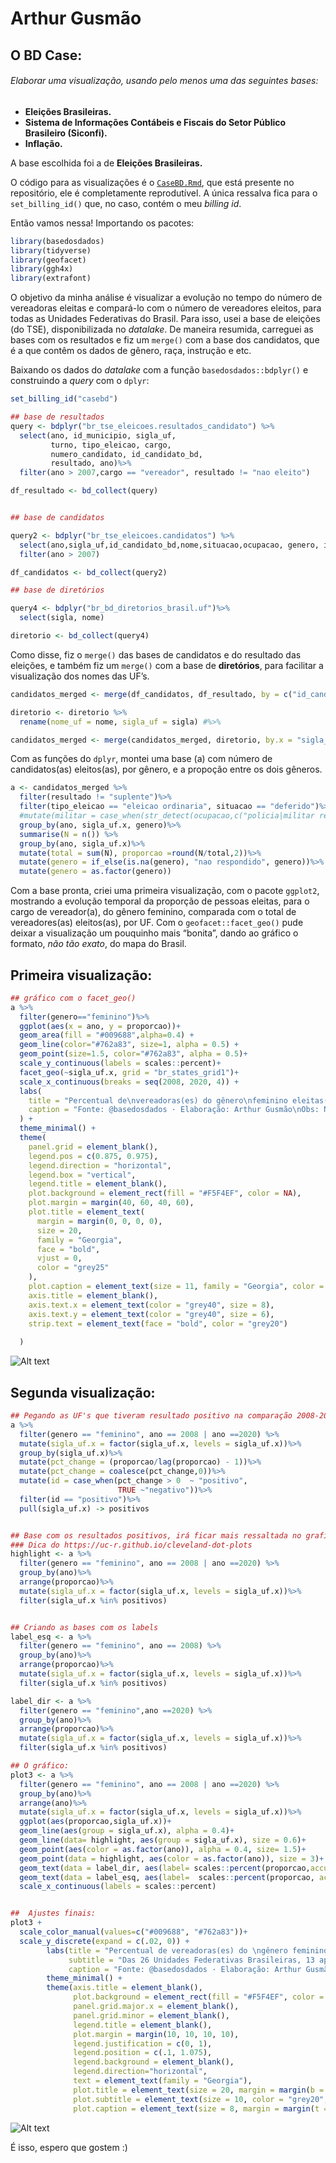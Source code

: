 
<!-- README.md is generated from README.Rmd. Please edit that file -->

# Arthur Gusmão

## O BD Case:

###### Elaborar uma visualização, usando pelo menos uma das seguintes bases:

  - **Eleições Brasileiras.**
  - **Sistema de Informações Contábeis e Fiscais do Setor Público
    Brasileiro (Siconfi).**
  - **Inflação.**

A base escolhida foi a de **Eleições Brasileiras.**

<!-- badges: start -->

<!-- badges: end -->

O código para as visualizações é o
[`CaseBD.Rmd`](https://github.com/arthurfg/bd_case/blob/main/CaseBD.Rmd),
que está presente no repositório, ele é completamente reprodutível. A
única ressalva fica para o `set_billing_id()` que, no caso, contém o
meu *billing id*.

Então vamos nessa\! Importando os pacotes:

``` r
library(basedosdados)
library(tidyverse)
library(geofacet)
library(ggh4x)
library(extrafont)
```

O objetivo da minha análise é visualizar a evolução no tempo do número
de vereadoras eleitas e compará-lo com o número de vereadores eleitos,
para todas as Unidades Federativas do Brasil. Para isso, usei a base de
eleições (do TSE), disponibilizada no *datalake*. De maneira resumida,
carreguei as bases com os resultados e fiz um `merge()` com a base dos
candidatos, que é a que contêm os dados de gênero, raça, instrução e
etc.

Baixando os dados do *datalake* com a função `basedosdados::bdplyr()` e
construindo a *query* com o `dplyr`:

``` r
set_billing_id("casebd")

## base de resultados
query <- bdplyr("br_tse_eleicoes.resultados_candidato") %>%
  select(ano, id_municipio, sigla_uf,
         turno, tipo_eleicao, cargo,
         numero_candidato, id_candidato_bd,
         resultado, ano)%>%
  filter(ano > 2007,cargo == "vereador", resultado != "nao eleito")

df_resultado <- bd_collect(query)


## base de candidatos

query2 <- bdplyr("br_tse_eleicoes.candidatos") %>%
  select(ano,sigla_uf,id_candidato_bd,nome,situacao,ocupacao, genero, idade,instrucao,raca)%>%
  filter(ano > 2007)

df_candidatos <- bd_collect(query2)

## base de diretórios

query4 <- bdplyr("br_bd_diretorios_brasil.uf")%>%
  select(sigla, nome)

diretorio <- bd_collect(query4)
```

Como disse, fiz o `merge()` das bases de candidatos e do resultado das
eleições, e também fiz um `merge()` com a base de **diretórios**, para
facilitar a visualização dos nomes das UF’s.

``` r
candidatos_merged <- merge(df_candidatos, df_resultado, by = c("id_candidato_bd","ano"))

diretorio <- diretorio %>%
  rename(nome_uf = nome, sigla_uf = sigla) #%>%

candidatos_merged <- merge(candidatos_merged, diretorio, by.x = "sigla_uf.x", by.y = "sigla_uf")
```

Com as funções do `dplyr`, montei uma base (a) com número de
candidatos(as) eleitos(as), por gênero, e a propoção entre os dois
gêneros.

``` r
a <- candidatos_merged %>%
  filter(resultado != "suplente")%>%
  filter(tipo_eleicao == "eleicao ordinaria", situacao == "deferido")%>%
  #mutate(militar = case_when(str_detect(ocupacao,c("policia|militar reformado"))~ "Policial ou Militar",TRUE ~ "Outras ocupações"))%>% ##tinha pensado em fazer algo relacionado à policia, mas desisti...
  group_by(ano, sigla_uf.x, genero)%>%
  summarise(N = n()) %>%
  group_by(ano, sigla_uf.x)%>%
  mutate(total = sum(N), proporcao =round(N/total,2))%>%
  mutate(genero = if_else(is.na(genero), "nao respondido", genero))%>%
  mutate(genero = as.factor(genero)) 
```

Com a base pronta, criei uma primeira visualização, com o pacote
`ggplot2`, mostrando a evolução temporal da proporção de pessoas
eleitas, para o cargo de vereador(a), do gênero feminino, comparada com
o total de vereadores(as) eleitos(as), por UF. Com o
`geofacet::facet_geo()` pude deixar a visualização um pouquinho mais
“bonita”, dando ao gráfico o formato, *não tão exato*, do mapa do
Brasil.

## Primeira visualização:

``` r
## gráfico com o facet_geo()
a %>%
  filter(genero=="feminino")%>%
  ggplot(aes(x = ano, y = proporcao))+
  geom_area(fill = "#009688",alpha=0.4) +
  geom_line(color="#762a83", size=1, alpha = 0.5) +
  geom_point(size=1.5, color="#762a83", alpha = 0.5)+
  scale_y_continuous(labels = scales::percent)+
  facet_geo(~sigla_uf.x, grid = "br_states_grid1")+
  scale_x_continuous(breaks = seq(2008, 2020, 4)) +
  labs(
    title = "Percentual de\nvereadoras(es) do gênero\nfeminino eleitas(os),\n2008-2020:",
    caption = "Fonte: @basedosdados · Elaboração: Arthur Gusmão\nObs: Não há eleições municipais no Distrito Federal"
  ) +
  theme_minimal() +
  theme(
    panel.grid = element_blank(),
    legend.pos = c(0.875, 0.975),
    legend.direction = "horizontal",
    legend.box = "vertical",
    legend.title = element_blank(),
    plot.background = element_rect(fill = "#F5F4EF", color = NA),
    plot.margin = margin(40, 60, 40, 60),
    plot.title = element_text(
      margin = margin(0, 0, 0, 0), 
      size = 20,
      family = "Georgia",
      face = "bold",
      vjust = 0, 
      color = "grey25"
    ),
    plot.caption = element_text(size = 11, family = "Georgia", color = "grey25"),
    axis.title = element_blank(),
    axis.text.x = element_text(color = "grey40", size = 8),
    axis.text.y = element_text(color = "grey40", size = 6),
    strip.text = element_text(face = "bold", color = "grey20")
    
  )
```

![Alt text](viz1.png)

## Segunda visualização:

``` r
## Pegando as UF's que tiveram resultado positivo na comparação 2008-2020
a %>%
  filter(genero == "feminino", ano == 2008 | ano ==2020) %>%
  mutate(sigla_uf.x = factor(sigla_uf.x, levels = sigla_uf.x))%>%
  group_by(sigla_uf.x)%>%
  mutate(pct_change = (proporcao/lag(proporcao) - 1))%>% 
  mutate(pct_change = coalesce(pct_change,0))%>%
  mutate(id = case_when(pct_change > 0  ~ "positivo",
                        TRUE ~"negativo"))%>%
  filter(id == "positivo")%>%
  pull(sigla_uf.x) -> positivos


## Base com os resultados positivos, irá ficar mais ressaltada no grafico:
### Dica do https://uc-r.github.io/cleveland-dot-plots
highlight <- a %>%
  filter(genero == "feminino", ano == 2008 | ano ==2020) %>%
  group_by(ano)%>%
  arrange(proporcao)%>%
  mutate(sigla_uf.x = factor(sigla_uf.x, levels = sigla_uf.x))%>%
  filter(sigla_uf.x %in% positivos)


## Criando as bases com os labels
label_esq <- a %>%
  filter(genero == "feminino", ano == 2008) %>%
  group_by(ano)%>%
  arrange(proporcao)%>%
  mutate(sigla_uf.x = factor(sigla_uf.x, levels = sigla_uf.x))%>%
  filter(sigla_uf.x %in% positivos)

label_dir <- a %>%
  filter(genero == "feminino",ano ==2020) %>%
  group_by(ano)%>%
  arrange(proporcao)%>%
  mutate(sigla_uf.x = factor(sigla_uf.x, levels = sigla_uf.x))%>%
  filter(sigla_uf.x %in% positivos)

## O gráfico:
plot3 <- a %>%
  filter(genero == "feminino", ano == 2008 | ano ==2020) %>%
  group_by(ano)%>%
  arrange(ano)%>%
  mutate(sigla_uf.x = factor(sigla_uf.x, levels = sigla_uf.x))%>%
  ggplot(aes(proporcao,sigla_uf.x))+
  geom_line(aes(group = sigla_uf.x), alpha = 0.4)+
  geom_line(data= highlight, aes(group = sigla_uf.x), size = 0.6)+
  geom_point(aes(color = as.factor(ano)), alpha = 0.4, size= 1.5)+
  geom_point(data = highlight, aes(color = as.factor(ano)), size = 3)+
  geom_text(data = label_dir, aes(label= scales::percent(proporcao,accuracy = 0.1)), size = 2.5, hjust = -0.5)+
  geom_text(data = label_esq, aes(label=  scales::percent(proporcao, accuracy = 0.1)), size = 2.5, hjust = 1.5)+
  scale_x_continuous(labels = scales::percent)


##  Ajustes finais:
plot3 +
  scale_color_manual(values=c("#009688", "#762a83"))+
  scale_y_discrete(expand = c(.02, 0)) +
        labs(title = "Percentual de vereadoras(es) do \ngênero feminino eleitos(as), 2008-2020:",
             subtitle = "Das 26 Unidades Federativas Brasileiras, 13 apresentaram crescimento da proporção de eleitos(as)\ndo gênero feminino no período 2008-2020.\nEssas 13 Unidades Federativas estão ressaltadas no gráfico.",
             caption = "Fonte: @basedosdados · Elaboração: Arthur Gusmão") +
        theme_minimal() +
        theme(axis.title = element_blank(),
              plot.background = element_rect(fill = "#F5F4EF", color = NA),
              panel.grid.major.x = element_blank(),
              panel.grid.minor = element_blank(),
              legend.title = element_blank(),
              plot.margin = margin(10, 10, 10, 10),
              legend.justification = c(0, 1), 
              legend.position = c(.1, 1.075),
              legend.background = element_blank(),
              legend.direction="horizontal",
              text = element_text(family = "Georgia"),
              plot.title = element_text(size = 20, margin = margin(b = 10), color = "grey25", face = "bold"),
              plot.subtitle = element_text(size = 10, color = "grey20", margin = margin(b = 25)),
              plot.caption = element_text(size = 8, margin = margin(t = 10), color = "grey25", hjust = 0))
```

![Alt text](viz2.png)

É isso, espero que gostem :)
